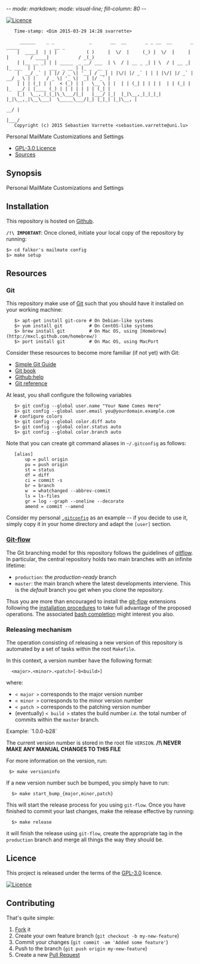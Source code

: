 -*- mode: markdown; mode: visual-line; fill-column: 80 -*-

[![Licence](https://img.shields.io/badge/license-GPL--3.0-blue.svg)](http://www.gnu.org/licenses/gpl-3.0.html)

       Time-stamp: <Dim 2015-03-29 14:28 svarrette>

         ______    _ _             _       __  __       _ _ __  __       _          _____             __ _       
        |  ____|  | | |           ( )     |  \/  |     (_) |  \/  |     | |        / ____|           / _(_)      
        | |__ __ _| | | _____  _ __/ ___  | \  / | __ _ _| | \  / | __ _| |_ ___  | |     ___  _ __ | |_ _  __ _ 
        |  __/ _` | | |/ / _ \| '__| / __| | |\/| |/ _` | | | |\/| |/ _` | __/ _ \ | |    / _ \| '_ \|  _| |/ _` |
        | | | (_| | |   < (_) | |   \__ \ | |  | | (_| | | | |  | | (_| | |_  __/ | |____ (_) | | | | | | | (_| |
        |_|  \__,_|_|_|\_\___/|_|   |___/ |_|  |_|\__,_|_|_|_|  |_|\__,_|\__\___|  \_____\___/|_| |_|_| |_|\__, |
                                                                                                            __/ |
                                                                                                           |___/ 
       Copyright (c) 2015 Sebastien Varrette <sebastien.varrette@uni.lu>

Personal MailMate Customizations and Settings
* [GPL-3.0 Licence](http://www.gnu.org/licenses/gpl-3.0.html)
* [Sources](https://github.com/Falkor/MailMate)

## Synopsis

Personal MailMate Customizations and Settings

## Installation 

This repository is hosted on [Github](https://github.com/Falkor/MailMate). 

**`/!\ IMPORTANT`**: Once cloned, initiate your local copy of the repository by running: 

    $> cd falkor's mailmate config
    $> make setup


## Resources

### Git

This repository make use of [Git](http://git-scm.com/) such that you should have
it installed on your working machine: 

       $> apt-get install git-core # On Debian-like systems
	   $> yum install git          # On CentOS-like systems
       $> brew install git         # On Mac OS, using [Homebrew](http://mxcl.github.com/homebrew/)
       $> port install git         # On Mac OS, using MacPort

Consider these resources to become more familiar (if not yet) with Git:

* [Simple Git Guide](http://rogerdudler.github.io/git-guide/)
* [Git book](http://book.git-scm.com/index.html)
* [Github:help](http://help.github.com/mac-set-up-git/)
* [Git reference](http://gitref.org/)

At least, you shall configure the following variables

       $> git config --global user.name "Your Name Comes Here"
       $> git config --global user.email you@yourdomain.example.com
       # configure colors
       $> git config --global color.diff auto
       $> git config --global color.status auto
       $> git config --global color.branch auto

Note that you can create git command aliases in `~/.gitconfig` as follows: 

       [alias]
           up = pull origin
           pu = push origin
           st = status
           df = diff
           ci = commit -s
           br = branch
           w  = whatchanged --abbrev-commit
           ls = ls-files
           gr = log --graph --oneline --decorate
           amend = commit --amend

Consider my personal [`.gitconfig`](https://github.com/Falkor/dotfiles/blob/master/git/.gitconfig) as an example -- if you decide to use it, simply copy it in your home directory and adapt the `[user]` section. 

### [Git-flow](https://github.com/nvie/gitflow)

The Git branching model for this repository follows the guidelines of
[gitflow](http://nvie.com/posts/a-successful-git-branching-model/).
In particular, the central repository holds two main branches with an infinite lifetime:

* `production`: the *production-ready* branch
* `master`: the main branch where the latest developments interviene. This is the *default* branch you get when you clone the repository.

Thus you are more than encouraged to install the [git-flow](https://github.com/nvie/gitflow) extensions following the [installation procedures](https://github.com/nvie/gitflow/wiki/Installation) to take full advantage of the proposed operations. The associated [bash completion](https://github.com/bobthecow/git-flow-completion) might interest you also.

### Releasing mechanism

The operation consisting of releasing a new version of this repository is automated by a set of tasks within the root `Makefile`.

In this context, a version number have the following format:

      <major>.<minor>.<patch>[-b<build>]

where:

* `< major >` corresponds to the major version number
* `< minor >` corresponds to the minor version number
* `< patch >` corresponds to the patching version number
* (eventually) `< build >` states the build number _i.e._ the total number of commits within the `master` branch.

Example: \`1.0.0-b28\`

The current version number is stored in the root file `VERSION`. __/!\ NEVER MAKE ANY MANUAL CHANGES TO THIS FILE__

For more information on the version, run:

     $> make versioninfo

If a new version number such be bumped, you simply have to run:

      $> make start_bump_{major,minor,patch}

This will start the release process for you using `git-flow`.
Once you have finished to commit your last changes, make the release effective by running:

      $> make release

it will finish the release using `git-flow`, create the appropriate tag in the `production` branch and merge all things the way they should be.

## Licence

This project is released under the terms of the [GPL-3.0](LICENCE) licence. 

[![Licence](https://www.gnu.org/graphics/gplv3-88x31.png)](http://www.gnu.org/licenses/gpl-3.0.html)

## Contributing

That's quite simple:

1. [Fork](https://help.github.com/articles/fork-a-repo/) it
2. Create your own feature branch (`git checkout -b my-new-feature`)
3. Commit your changes (`git commit -am 'Added some feature'`)
4. Push to the branch (`git push origin my-new-feature`)
5. Create a new [Pull Request](https://help.github.com/articles/using-pull-requests/)
